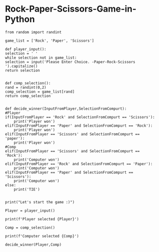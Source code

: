 # Rock-Paper-Scissors-Game-in-Python

	from random import randint

	game_list = ['Rock', 'Paper', 'Scissors']

	def player_input():
    selection = ' '
    while selection not in game_list:
    selection = input('Please Enter Choice. -Paper-Rock-Scissors ').capitalize()
    return selection
    

  	def comp_selection():
    rand = randint(0,2)
    comp_selection = game_list[rand]
    return comp_selection
    
    
    def decide_winner(InputFromPlayer,SelectionFromCompurt):
    #Player
    if(InputFromPlayer == 'Rock' and SelectionFromCompurt == 'Scissors'):
        print('Player won')
    elif(InputFromPlayer == 'Paper' and SelectionFromCompurt == 'Rock'):
        print('Player won')
    elif(InputFromPlayer == 'Scissors' and SelectionFromCompurt == 'paper'):
        print('Player won')
    #Comp
    elif(InputFromPlayer == 'Scissors' and SelectionFromCompurt == 'Rock'):
        print('Computer won')
    elif(InputFromPlayer == 'Rock' and SelectionFromCompurt == 'Paper'):
        print('Computer won')
    elif(InputFromPlayer == 'Paper' and SelectionFromCompurt == 'Scissors'):
        print('Computer won')
    else:
        print('TIE')
        
    
    print("Let's start the game :)")
    
    Player = player_input()
    
    print(f'Player selected {Player}')
    
    Comp = comp_selection()
    
    print(f'Computer selected {Comp}')
    
    decide_winner(Player,Comp)
